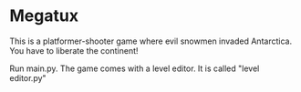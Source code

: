 # Megatux

This is a platformer-shooter game where evil snowmen invaded Antarctica. You have to liberate
the continent!

Run main.py.
The game comes with a level editor. It is called "level editor.py"